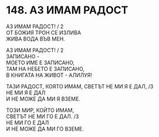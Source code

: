 # 148. АЗ ИМАМ РАДОСТ  
  
АЗ ИМАМ РАДОСТ! / 2  
ОТ БОЖИЯ ТРОН СЕ ИЗЛИВА  
ЖИВА ВОДА ВЪВ МЕН.  
  
АЗ ИМАМ РАДОСТ! / 2  
ЗАПИСАНО -  
МОЕТО ИМЕ Е ЗАПИСАНО,  
ТАМ НА НЕБЕТО Е ЗАПИСАНО,  
В КНИГАТА НА ЖИВОТ - АЛИЛУЯ!  
  
ТАЗИ РАДОСТ, КОЯТО ИМАМ,
СВЕТЪТ НЕ МИ Я Е ДАЛ, /3  
НЕ МИ Я Е ДАЛ  
И НЕ МОЖЕ ДА МИ Я ВЗЕМЕ.  
  
ТОЗИ МИР, КОЙТО ИМАМ,  
СВЕТЪТ НЕ МИ ГО Е ДАЛ. /3  
НЕ МИ ГО Е ДАЛ  
И НЕ МОЖЕ ДА МИ ГО ВЗЕМЕ.  


<DownloadsButton pdf="/pdf/148-az-imam-radost.pdf" />

<DownloadChordsButton pdf="/chords/148-az-imam-radost_akord.pdf"/>
